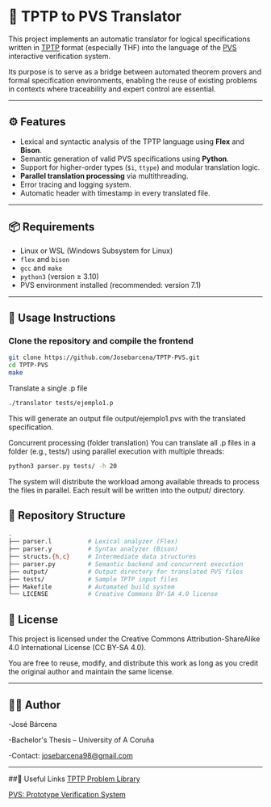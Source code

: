 # 🧠 TPTP to PVS Translator

This project implements an automatic translator for logical specifications written in [TPTP](http://www.tptp.org/) format (especially THF) into the language of the [PVS](https://pvs.csl.sri.com/) interactive verification system.

Its purpose is to serve as a bridge between automated theorem provers and formal specification environments, enabling the reuse of existing problems in contexts where traceability and expert control are essential.

---

## ⚙️ Features

- Lexical and syntactic analysis of the TPTP language using **Flex** and **Bison**.
- Semantic generation of valid PVS specifications using **Python**.
- Support for higher-order types (`$i`, `ttype`) and modular translation logic.
- **Parallel translation processing** via multithreading.
- Error tracing and logging system.
- Automatic header with timestamp in every translated file.

---

## 📦 Requirements

- Linux or WSL (Windows Subsystem for Linux)
- `flex` and `bison`
- `gcc` and `make`
- `python3` (version ≥ 3.10)
- PVS environment installed (recommended: version 7.1)

---

## 🚀 Usage Instructions

### Clone the repository and compile the frontend

```bash
git clone https://github.com/Josebarcena/TPTP-PVS.git
cd TPTP-PVS
make
```
Translate a single .p file
```bash
./translator tests/ejemplo1.p
```
This will generate an output file output/ejemplo1.pvs with the translated specification.

Concurrent processing (folder translation)
You can translate all .p files in a folder (e.g., tests/) using parallel execution with multiple threads:

```bash
python3 parser.py tests/ -h 20
```

The system will distribute the workload among available threads to process the files in parallel. Each result will be written into the output/ directory.

## 📁 Repository Structure
```bash
.
├── parser.l          # Lexical analyzer (Flex)
├── parser.y          # Syntax analyzer (Bison)
├── structs.{h,c}     # Intermediate data structures
├── parser.py         # Semantic backend and concurrent execution
├── output/           # Output directory for translated PVS files
├── tests/            # Sample TPTP input files
├── Makefile          # Automated build system
└── LICENSE           # Creative Commons BY-SA 4.0 license
```

## 📄 License
This project is licensed under the Creative Commons Attribution-ShareAlike 4.0 International License (CC BY-SA 4.0).

You are free to reuse, modify, and distribute this work as long as you credit the original author and maintain the same license.

---

## 👨‍💻 Author
-José Bárcena

-Bachelor's Thesis – University of A Coruña  

-Contact: [josebarcena98@gmail.com](mailto:josebarcena98@gmail.com)

---

##🔗 Useful Links
[TPTP Problem Library](http://www.tptp.org/)

[PVS: Prototype Verification System](https://pvs.csl.sri.com/)
